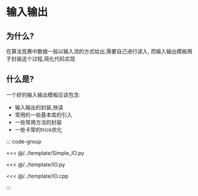 # 输入输出

## 为什么?

在算法竞赛中数据一般以输入流的方式给出,需要自己进行读入,
而输入输出模板用于封装这个过程,简化代码实现

## 什么是?
一个好的输入输出模板应该包含:

- 输入输出的封装,快读
- 常用的一些基本库的引入
- 一些常用方法的封装
- 一些卡常的trick优化



::: code-group

<<< @/../template/Simple_IO.py

<<< @/../template/IO.py

<<< @/../template/IO.cpp

:::
